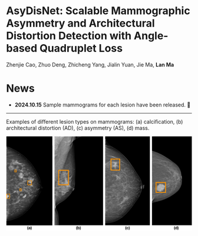 # AsyDisNet: Scalable Mammographic Asymmetry and Architectural Distortion Detection with Angle-based Quadruplet Loss
Zhenjie Cao, Zhuo Deng, Zhicheng Yang, Jialin Yuan, Jie Ma, **Lan Ma**

# News

* **2024.10.15** Sample mammograms for each lesion have been released. :rainbow:

---

Examples of different lesion types on mammograms: (a) calcification, (b) architectural distortion (AD), (c) asymmetry (AS), (d) mass.

![Examples of different lesion types on mammograms](figures/lesion_example.png)

